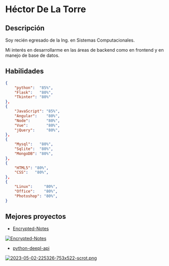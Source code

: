 # Héctor De La Torre

## Descripción

Soy recién egresado de la Ing. en Sistemas Computacionales.

Mi interés en desarrollarme en las áreas de backend como en frontend y en manejo de base de datos.

## Habilidades

```json
{
    "python":  "85%",
    "Flask":   "80%",
    "Tkinter": "80%"
},
{
    "JavaScript": "85%",
    "Angular":    "80%",
    "Node":       "80%",
    "Vue":        "80%",
    "jQuery":     "80%",
},
{
    "Mysql":   "80%",
    "Sqlite":  "80%",
    "MongoDB": "80%",    
},
{
    "HTML5": "80%",
    "CSS":   "80%",
}, 
{
    "Linux":     "80%",
    "Office":    "80%",
    "Photoshop": "80%",
}
```

## Mejores proyectos

* [Encrypted-Notes](https://github.com/hecdelatorre/Encrypted-Notes)

[![Encrypted-Notes](https://i.postimg.cc/qv3c5C1V/2023-05-02-221347-1599x875-scrot.png)](https://github.com/hecdelatorre/Encrypted-Notes)

* [python-deepl-api](https://github.com/hecdelatorre/python-deepl-api)

[![2023-05-02-225326-753x522-scrot.png](https://i.postimg.cc/43KkKGbQ/2023-05-02-225326-753x522-scrot.png)](https://github.com/hecdelatorre/python-deepl-api)
